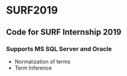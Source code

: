 # SURF2019
## Code for SURF Internship 2019
### Supports MS SQL Server and Oracle
* Normalization of terms
* Term Inference
